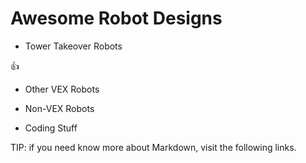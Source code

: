 # Awesome Robot Designs

- Tower Takeover Robots

[wow, really good]: https://youtu.be/eYI2msWYF6w

:+1:

- Other VEX Robots

- Non-VEX Robots

- Coding Stuff


TIP: if you need know more about Markdown, visit the following links.

[3min read]: https://guides.github.com/features/mastering-markdown/

[Markdown cheatsheet]: https://github.com/adam-p/markdown-here/wiki/Markdown-Cheatsheet

[Emoji code]: https://www.webfx.com/tools/emoji-cheat-sheet/